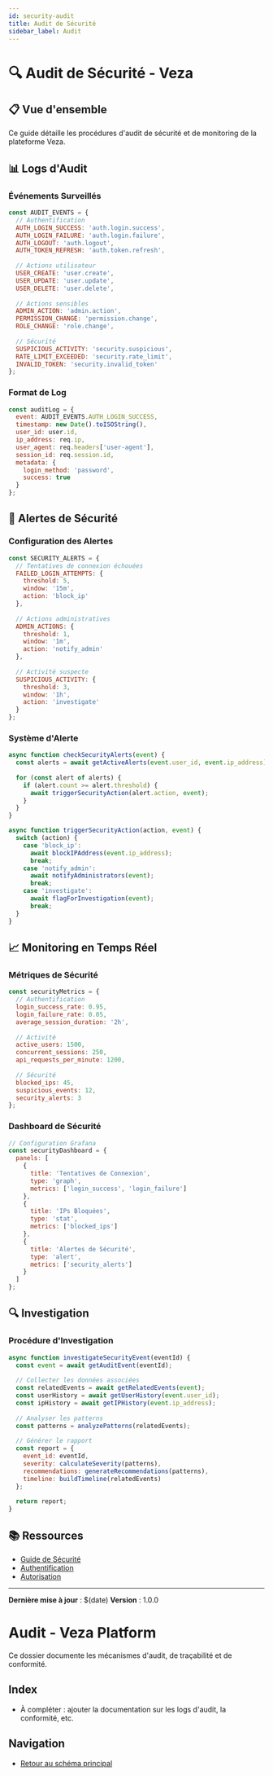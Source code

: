 ```yaml
---
id: security-audit
title: Audit de Sécurité
sidebar_label: Audit
---
```


# 🔍 Audit de Sécurité - Veza

## 📋 Vue d'ensemble

Ce guide détaille les procédures d'audit de sécurité et de monitoring de la plateforme Veza.

## 📊 Logs d'Audit

### Événements Surveillés
```javascript
const AUDIT_EVENTS = {
  // Authentification
  AUTH_LOGIN_SUCCESS: 'auth.login.success',
  AUTH_LOGIN_FAILURE: 'auth.login.failure',
  AUTH_LOGOUT: 'auth.logout',
  AUTH_TOKEN_REFRESH: 'auth.token.refresh',
  
  // Actions utilisateur
  USER_CREATE: 'user.create',
  USER_UPDATE: 'user.update',
  USER_DELETE: 'user.delete',
  
  // Actions sensibles
  ADMIN_ACTION: 'admin.action',
  PERMISSION_CHANGE: 'permission.change',
  ROLE_CHANGE: 'role.change',
  
  // Sécurité
  SUSPICIOUS_ACTIVITY: 'security.suspicious',
  RATE_LIMIT_EXCEEDED: 'security.rate_limit',
  INVALID_TOKEN: 'security.invalid_token'
};
```

### Format de Log
```javascript
const auditLog = {
  event: AUDIT_EVENTS.AUTH_LOGIN_SUCCESS,
  timestamp: new Date().toISOString(),
  user_id: user.id,
  ip_address: req.ip,
  user_agent: req.headers['user-agent'],
  session_id: req.session.id,
  metadata: {
    login_method: 'password',
    success: true
  }
};
```

## 🚨 Alertes de Sécurité

### Configuration des Alertes
```javascript
const SECURITY_ALERTS = {
  // Tentatives de connexion échouées
  FAILED_LOGIN_ATTEMPTS: {
    threshold: 5,
    window: '15m',
    action: 'block_ip'
  },
  
  // Actions administratives
  ADMIN_ACTIONS: {
    threshold: 1,
    window: '1m',
    action: 'notify_admin'
  },
  
  // Activité suspecte
  SUSPICIOUS_ACTIVITY: {
    threshold: 3,
    window: '1h',
    action: 'investigate'
  }
};
```

### Système d'Alerte
```javascript
async function checkSecurityAlerts(event) {
  const alerts = await getActiveAlerts(event.user_id, event.ip_address);
  
  for (const alert of alerts) {
    if (alert.count >= alert.threshold) {
      await triggerSecurityAction(alert.action, event);
    }
  }
}

async function triggerSecurityAction(action, event) {
  switch (action) {
    case 'block_ip':
      await blockIPAddress(event.ip_address);
      break;
    case 'notify_admin':
      await notifyAdministrators(event);
      break;
    case 'investigate':
      await flagForInvestigation(event);
      break;
  }
}
```

## 📈 Monitoring en Temps Réel

### Métriques de Sécurité
```javascript
const securityMetrics = {
  // Authentification
  login_success_rate: 0.95,
  login_failure_rate: 0.05,
  average_session_duration: '2h',
  
  // Activité
  active_users: 1500,
  concurrent_sessions: 250,
  api_requests_per_minute: 1200,
  
  // Sécurité
  blocked_ips: 45,
  suspicious_events: 12,
  security_alerts: 3
};
```

### Dashboard de Sécurité
```javascript
// Configuration Grafana
const securityDashboard = {
  panels: [
    {
      title: 'Tentatives de Connexion',
      type: 'graph',
      metrics: ['login_success', 'login_failure']
    },
    {
      title: 'IPs Bloquées',
      type: 'stat',
      metrics: ['blocked_ips']
    },
    {
      title: 'Alertes de Sécurité',
      type: 'alert',
      metrics: ['security_alerts']
    }
  ]
};
```

## 🔍 Investigation

### Procédure d'Investigation
```javascript
async function investigateSecurityEvent(eventId) {
  const event = await getAuditEvent(eventId);
  
  // Collecter les données associées
  const relatedEvents = await getRelatedEvents(event);
  const userHistory = await getUserHistory(event.user_id);
  const ipHistory = await getIPHistory(event.ip_address);
  
  // Analyser les patterns
  const patterns = analyzePatterns(relatedEvents);
  
  // Générer le rapport
  const report = {
    event_id: eventId,
    severity: calculateSeverity(patterns),
    recommendations: generateRecommendations(patterns),
    timeline: buildTimeline(relatedEvents)
  };
  
  return report;
}
```

## 📚 Ressources

- [Guide de Sécurité](../README.md)
- [Authentification](../authentication/README.md)
- [Autorisation](../authorization/README.md)

---

**Dernière mise à jour** : $(date)
**Version** : 1.0.0 

# Audit - Veza Platform

Ce dossier documente les mécanismes d'audit, de traçabilité et de conformité.

## Index
- À compléter : ajouter la documentation sur les logs d'audit, la conformité, etc.

## Navigation
- [Retour au schéma principal](../../diagrams/architecture-overview.md) 